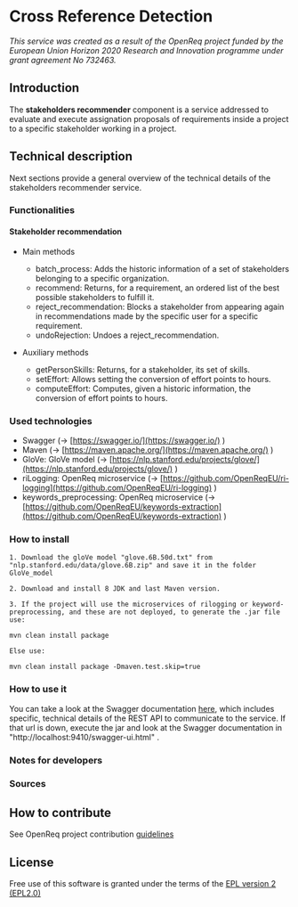 # Cross Reference Detection

_This service was created as a result of the OpenReq project funded by the European Union Horizon 2020 Research and Innovation programme under grant agreement No 732463._

## Introduction

The **stakeholders recommender** component is a service addressed to evaluate and execute assignation proposals of requirements inside a project to a specific stakeholder working in a project.

## Technical description

Next sections provide a general overview of the technical details of the stakeholders recommender service.

### Functionalities

#### Stakeholder recommendation

 - Main methods
    - batch_process: Adds the historic information of a set of stakeholders belonging to a specific organization. 
    - recommend: Returns, for a requirement, an ordered list of the best possible stakeholders to fulfill it.
    - reject_recommendation: Blocks a stakeholder from appearing again in recommendations made by the specific user for a specific requirement.
    - undoRejection: Undoes a reject_recommendation.

 - Auxiliary methods
    - getPersonSkills: Returns, for a stakeholder, its set of skills.
    - setEffort: Allows setting the conversion of effort points to hours.
    - computeEffort: Computes, given a historic information, the conversion of effort points to hours.

### Used technologies

* Swagger (&rarr; [https://swagger.io/](https://swagger.io/) )
* Maven (&rarr; [https://maven.apache.org/](https://maven.apache.org/) )
* GloVe: GloVe model (&rarr; [https://nlp.stanford.edu/projects/glove/](https://nlp.stanford.edu/projects/glove/) )
* riLogging: OpenReq microservice (&rarr; [https://github.com/OpenReqEU/ri-logging](https://github.com/OpenReqEU/ri-logging) )
* keywords_preprocessing: OpenReq microservice (&rarr; [https://github.com/OpenReqEU/keywords-extraction](https://github.com/OpenReqEU/keywords-extraction) )

### How to install

    1. Download the gloVe model "glove.6B.50d.txt" from "nlp.stanford.edu/data/glove.6B.zip" and save it in the folder GloVe_model

    2. Download and install 8 JDK and last Maven version. 

    3. If the project will use the microservices of rilogging or keyword-preprocessing, and these are not deployed, to generate the .jar file use:

	mvn clean install package

	Else use:

	mvn clean install package -Dmaven.test.skip=true


### How to use it

You can take a look at the Swagger documentation [here](https://api.openreq.eu/#/services/stakeholders-recommender), which includes specific, technical details of the REST API to communicate to the service.
If that url is down, execute the jar and look at the Swagger documentation in "http://localhost:9410/swagger-ui.html" .

### Notes for developers

### Sources


## How to contribute

See OpenReq project contribution [guidelines](https://github.com/OpenReqEU/OpenReq/blob/master/CONTRIBUTING.md)

## License

Free use of this software is granted under the terms of the [EPL version 2 (EPL2.0)](https://www.eclipse.org/legal/epl-2.0/)
